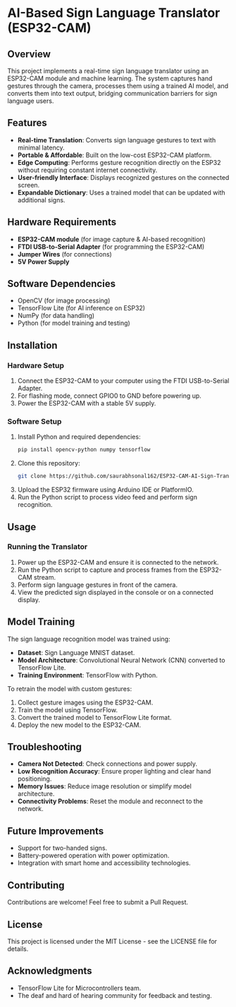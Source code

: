 # AI-Based Sign Language Translator (ESP32-CAM)

## Overview
This project implements a real-time sign language translator using an ESP32-CAM module and machine learning. The system captures hand gestures through the camera, processes them using a trained AI model, and converts them into text output, bridging communication barriers for sign language users.

## Features
- **Real-time Translation**: Converts sign language gestures to text with minimal latency.
- **Portable & Affordable**: Built on the low-cost ESP32-CAM platform.
- **Edge Computing**: Performs gesture recognition directly on the ESP32 without requiring constant internet connectivity.
- **User-friendly Interface**: Displays recognized gestures on the connected screen.
- **Expandable Dictionary**: Uses a trained model that can be updated with additional signs.

## Hardware Requirements
- **ESP32-CAM module** (for image capture & AI-based recognition)
- **FTDI USB-to-Serial Adapter** (for programming the ESP32-CAM)
- **Jumper Wires** (for connections)
- **5V Power Supply**

## Software Dependencies
- OpenCV (for image processing)
- TensorFlow Lite (for AI inference on ESP32)
- NumPy (for data handling)
- Python (for model training and testing)

## Installation

### Hardware Setup
1. Connect the ESP32-CAM to your computer using the FTDI USB-to-Serial Adapter.
2. For flashing mode, connect GPIO0 to GND before powering up.
3. Power the ESP32-CAM with a stable 5V supply.

### Software Setup
1. Install Python and required dependencies:
   ```bash
   pip install opencv-python numpy tensorflow
   ```
2. Clone this repository:
   ```bash
   git clone https://github.com/saurabhsonal162/ESP32-CAM-AI-Sign-Translator.git
   ```
3. Upload the ESP32 firmware using Arduino IDE or PlatformIO.
4. Run the Python script to process video feed and perform sign recognition.

## Usage

### Running the Translator
1. Power up the ESP32-CAM and ensure it is connected to the network.
2. Run the Python script to capture and process frames from the ESP32-CAM stream.
3. Perform sign language gestures in front of the camera.
4. View the predicted sign displayed in the console or on a connected display.

## Model Training
The sign language recognition model was trained using:
- **Dataset**: Sign Language MNIST dataset.
- **Model Architecture**: Convolutional Neural Network (CNN) converted to TensorFlow Lite.
- **Training Environment**: TensorFlow with Python.

To retrain the model with custom gestures:
1. Collect gesture images using the ESP32-CAM.
2. Train the model using TensorFlow.
3. Convert the trained model to TensorFlow Lite format.
4. Deploy the new model to the ESP32-CAM.

## Troubleshooting
- **Camera Not Detected**: Check connections and power supply.
- **Low Recognition Accuracy**: Ensure proper lighting and clear hand positioning.
- **Memory Issues**: Reduce image resolution or simplify model architecture.
- **Connectivity Problems**: Reset the module and reconnect to the network.

## Future Improvements
- Support for two-handed signs.
- Battery-powered operation with power optimization.
- Integration with smart home and accessibility technologies.

## Contributing
Contributions are welcome! Feel free to submit a Pull Request.

## License
This project is licensed under the MIT License - see the LICENSE file for details.

## Acknowledgments
- TensorFlow Lite for Microcontrollers team.
- The deaf and hard of hearing community for feedback and testing.

